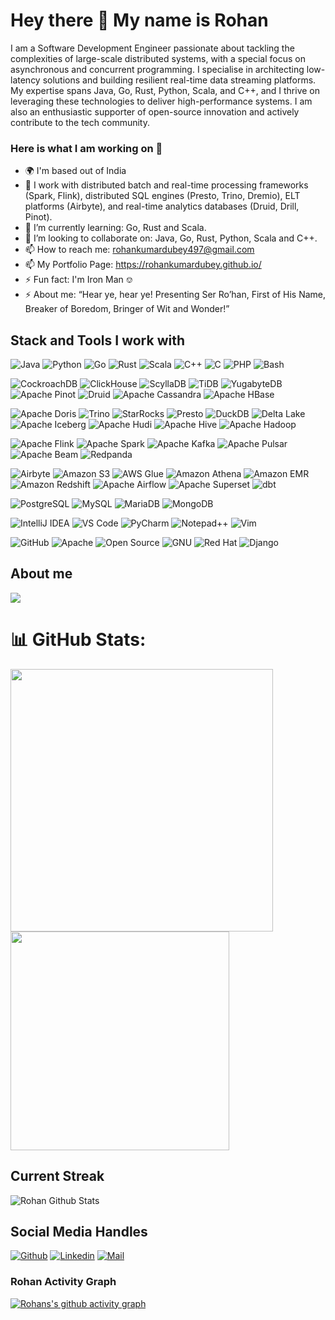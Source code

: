 Hey there 👋 My name is Rohan 
=============================
I am a Software Development Engineer passionate about tackling the complexities of large-scale distributed systems, with a special focus on asynchronous and concurrent programming. I specialise in architecting low-latency solutions and building resilient real-time data streaming platforms. My expertise spans Java, Go, Rust, Python, Scala, and C++, and I thrive on leveraging these technologies to deliver high-performance systems. I am also an enthusiastic supporter of open-source innovation and actively contribute to the tech community.

### Here is what I am working on 👋
- 🌍 I'm based out of India
- 🔭 I work with distributed batch and real-time processing frameworks (Spark, Flink), distributed SQL engines (Presto, Trino, Dremio), ELT platforms (Airbyte), and real-time analytics databases (Druid, Drill, Pinot).
- 🌱 I’m currently learning: Go, Rust and Scala.
- 👯 I’m looking to collaborate on: Java, Go, Rust, Python, Scala and C++.
- 📫 How to reach me: rohankumardubey497@gmail.com
- 📫 My Portfolio Page: https://rohankumardubey.github.io/
- ⚡ Fun fact: I'm Iron Man ⎊
- ⚡ About me: “Hear ye, hear ye! Presenting Ser Ro’han, First of His Name, Breaker of Boredom, Bringer of Wit and Wonder!”


## Stack and Tools I work with 
![Java](https://img.shields.io/badge/Java-007396?style=flat-square&logo=openjdk&logoColor=white)
![Python](https://img.shields.io/badge/Python-3776AB?style=flat-square&logo=python&logoColor=white)
![Go](https://img.shields.io/badge/Go-00ADD8?style=flat-square&logo=go&logoColor=white)
![Rust](https://img.shields.io/badge/Rust-000000?style=flat-square&logo=rust&logoColor=white)
![Scala](https://img.shields.io/badge/Scala-DC322F?style=flat-square&logo=scala&logoColor=white)
![C++](https://img.shields.io/badge/C++-00599C?style=flat-square&logo=c%2B%2B&logoColor=white)
![C](https://img.shields.io/badge/C-00599C?style=flat-square&logo=c&logoColor=white)
![PHP](https://img.shields.io/badge/PHP-777BB4?style=flat-square&logo=php&logoColor=white)
![Bash](https://img.shields.io/badge/Bash-4EAA25?style=flat-square&logo=gnu-bash&logoColor=white)
<!-- Distributed SQL/NoSQL Databases -->
![CockroachDB](https://img.shields.io/badge/CockroachDB-6933FF?style=flat-square)
![ClickHouse](https://img.shields.io/badge/ClickHouse-FFCC00?style=flat-square)
![ScyllaDB](https://img.shields.io/badge/ScyllaDB-13C1AC?style=flat-square)
![TiDB](https://img.shields.io/badge/TiDB-EF1C26?style=flat-square)
![YugabyteDB](https://img.shields.io/badge/YugabyteDB-FF3C00?style=flat-square)
![Apache Pinot](https://img.shields.io/badge/Pinot-31A354?style=flat-square)
![Druid](https://img.shields.io/badge/Druid-1C2E52?style=flat-square)
![Apache Cassandra](https://img.shields.io/badge/Cassandra-1287B1?style=flat-square&logo=apachecassandra&logoColor=white)
![Apache HBase](https://img.shields.io/badge/HBase-0C4A6E?style=flat-square)
<!-- Data Warehousing and OLAP -->
![Apache Doris](https://img.shields.io/badge/Doris-2D9CDB?style=flat-square)
![Trino](https://img.shields.io/badge/Trino-20B6E7?style=flat-square)
![StarRocks](https://img.shields.io/badge/StarRocks-3987FF?style=flat-square)
![Presto](https://img.shields.io/badge/Presto-3085C3?style=flat-square)
![DuckDB](https://img.shields.io/badge/DuckDB-FFE866?style=flat-square)
![Delta Lake](https://img.shields.io/badge/Delta%20Lake-00B4F2?style=flat-square)
![Apache Iceberg](https://img.shields.io/badge/Iceberg-0277BD?style=flat-square)
![Apache Hudi](https://img.shields.io/badge/Hudi-5C2D91?style=flat-square)
![Apache Hive](https://img.shields.io/badge/Apache%20Hive-FFCA28?style=flat-square&logo=apachehive&logoColor=black)
![Apache Hadoop](https://img.shields.io/badge/Apache%20Hadoop-66CCFF?style=flat-square&logo=apachehadoop&logoColor=black)

<!-- Distributed Streaming/Batch Processing -->
![Apache Flink](https://img.shields.io/badge/Apache%20Flink-E6526F?style=flat-square&logo=apacheflink&logoColor=white)
![Apache Spark](https://img.shields.io/badge/Apache%20Spark-E25A1C?style=flat-square&logo=apachespark&logoColor=white)
![Apache Kafka](https://img.shields.io/badge/Apache%20Kafka-231F20?style=flat-square&logo=apachekafka&logoColor=white)
![Apache Pulsar](https://img.shields.io/badge/Apache%20Pulsar-188FFF?style=flat-square)
![Apache Beam](https://img.shields.io/badge/Apache%20Beam-F3BA1B?style=flat-square)
![Redpanda](https://img.shields.io/badge/Redpanda-F52A2A?style=flat-square)
<!-- Data Orchestration, Lakehouse, ML -->
![Airbyte](https://img.shields.io/badge/Airbyte-1E4DE8?style=flat-square)
![Amazon S3](https://img.shields.io/badge/S3-569A31?style=flat-square&logo=amazon-s3&logoColor=white)
![AWS Glue](https://img.shields.io/badge/AWS%20Glue-232F3E?style=flat-square&logo=amazonaws&logoColor=white)
![Amazon Athena](https://img.shields.io/badge/Athena-232F3E?style=flat-square&logo=amazonaws&logoColor=white)
![Amazon EMR](https://img.shields.io/badge/EMR-232F3E?style=flat-square&logo=amazonaws&logoColor=white)
![Amazon Redshift](https://img.shields.io/badge/Redshift-8C4FFF?style=flat-square&logo=amazon-redshift&logoColor=white)
![Apache Airflow](https://img.shields.io/badge/Airflow-017CEE?style=flat-square&logo=apacheairflow&logoColor=white)
![Apache Superset](https://img.shields.io/badge/Superset-27B5F7?style=flat-square)
![dbt](https://img.shields.io/badge/dbt-FF694B?style=flat-square)
<!-- Traditional DB -->
![PostgreSQL](https://img.shields.io/badge/PostgreSQL-4169E1?style=flat-square&logo=postgresql&logoColor=white)
![MySQL](https://img.shields.io/badge/MySQL-4479A1?style=flat-square&logo=mysql&logoColor=white)
![MariaDB](https://img.shields.io/badge/MariaDB-003545?style=flat-square&logo=mariadb&logoColor=white)
![MongoDB](https://img.shields.io/badge/MongoDB-47A248?style=flat-square&logo=mongodb&logoColor=white)
<!-- Editors -->
![IntelliJ IDEA](https://img.shields.io/badge/IntelliJ%20IDEA-000000?style=flat-square&logo=intellijidea&logoColor=white)
![VS Code](https://img.shields.io/badge/VS%20Code-007ACC?style=flat-square&logo=visualstudiocode&logoColor=white)
![PyCharm](https://img.shields.io/badge/PyCharm-000000?style=flat-square&logo=pycharm&logoColor=white)
![Notepad++](https://img.shields.io/badge/Notepad++-90E59A?style=flat-square&logo=notepadplusplus&logoColor=black)
![Vim](https://img.shields.io/badge/Vim-019733?style=flat-square&logo=vim&logoColor=white)
<!-- MISC -->
![GitHub](https://img.shields.io/badge/GitHub-181717?style=flat-square&logo=github&logoColor=white)
![Apache](https://img.shields.io/badge/Apache-D22128?style=flat-square&logo=apache&logoColor=white)
![Open Source](https://img.shields.io/badge/Open_Source-3DA639?style=flat-square&logo=opensourceinitiative&logoColor=white)
![GNU](https://img.shields.io/badge/GNU-A42E2B?style=flat-square&logo=gnu&logoColor=white)
![Red Hat](https://img.shields.io/badge/Red_Hat-EE0000?style=flat-square&logo=redhat&logoColor=white)
![Django](https://img.shields.io/badge/Django-092E20?style=flat-square&logo=django&logoColor=white)

## About me
<p>
  <img src="https://github-profile-summary-cards.vercel.app/api/cards/profile-details?username=rohankumardubey" />
  <br/>
</p>

# 📊 GitHub Stats:
<p>
  <img align="center" src="https://github-readme-stats.vercel.app/api?username=rohankumardubey&count_private=true&theme=buefy&show_icons=true&include_all_commits=true&show=prs_merged,prs_merged_percentage" width="420"/> 
  <img align="center" src="https://github-readme-stats.vercel.app/api/top-langs/?username=rohankumardubey&layout=compact&theme=buefy&hide_border=true&langs_count=8" width="350"/> 
</p>

## Current Streak
<p>
<img align="center" src="https://streak-stats.demolab.com/?user=rohankumardubey" alt="Rohan Github Stats" /></a>
</p>

## Social Media Handles
[![Github](https://img.shields.io/github/followers/rohankumardubey?label=Follow&style=social)](https://github.com/rohankumardubey)
[![Linkedin](https://img.shields.io/badge/-Rohan%20Kumar%20Dubey-blue?style=flat-square&logo=linkedin&logoColor=white&link=)](https://www.linkedin.com/in/rohan-kumar-dubey-3a9a31156/)
[![Mail](https://img.shields.io/badge/-rohankumardubey497@gmail.com-gray?style=flat-square&logo=gmail&logoColor=red&link=)](mailto:rohankumardubey497@gmail.com)



### Rohan Activity Graph
[![Rohans's github activity graph](https://github-readme-activity-graph.vercel.app/graph?username=rohankumardubey&theme=github-compact&bg_color=000000&color=00FF00&line=ff0000&point=FFFF00&area=true&hide_border=true)](https://github.com/rohankumardubey/github-readme-activity-graph)


